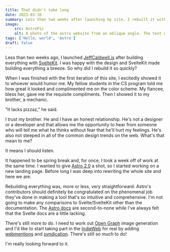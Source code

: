 ```yaml
---
title: That didn't take long
date: 2023-03-16
summary: Less than two weeks after launching my site, I rebuilt it with Astro.
image: 
    src: AstroPic
    alt: A photo of the astro website from an oblique angle. The text on the monitor says "Build the web you want".
tags: ['Hello, world', 'Astro']
draft: false
---
```


Less than two weeks ago, I launched [JeffCaldwell.is](/) after building
everything with [SvelteKit](https://kit.svelte.dev). I was happy with the design
and SvelteKit made building everything a breeze. So why did I rebuild it so
quickly?

When I was finished with the first iteration of this site, I excitedly showed it
to whoever would humor me. My fellow students in the CS program told me how
great it looked and complimented me on the color scheme. My fiancee, bless her,
gave me the requisite compliments. Then I showed it to my brother, a mechanic.

"It lacks pizzaz," he said.

I trust my brother. He and I have an honest relationship. He's not a designer or
a developer and that allows me the opportunity to hear from someone who will
tell me what he thinks without fear that he'll hurt my feelings. He's also not
steeped in all of the common design trends on the web. What's that mean to me?

It means I should listen.

It happened to be spring break and, for once, I took a week off of work at the
same time. I wanted to give [Astro 2.0](https://astro.build/blog/astro-2/) a
shot, so I started working on a new landing page. Before long I was deep into
rewriting the whole site and here we are.

Rebuilding everything was, more or less, very straightforward. Astro's
contributors should definitely be congratulated on the phenomenal job they've
done in making a tool that's so intuitive and comprehensive. I'm not going to
make any comparisons to Svelte/SvelteKit other than the documentation. The
[Astro docs](https://docs.astro.build) are second-to-none while I've always felt
that the Svelte docs are a little lacking.

There's still more to do. I need to work out [Open Graph](https://ogp.me/) image
generation and I'd like to start taking part in the
[IndieWeb](https://indieweb.org/) for real by adding
[webmentions](https://indieweb.org/Webmention) and
[syndication](https://indieweb.org/2011/Publish_Then_Syndicate_and_Replicate).
There's still so much to do!

I'm really looking forward to it.
